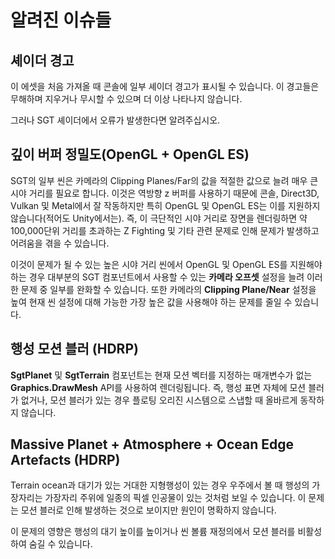 # 알려진 이슈들

## 셰이더 경고

이 에셋을 처음 가져올 때 콘솔에 일부 셰이더 경고가 표시될 수 있습니다. 이 경고들은 무해하며 지우거나 무시할 수 있으며 더 이상 나타나지 않습니다.

그러나 SGT 셰이더에서 오류가 발생한다면 알려주십시오.

## 깊이 버퍼 정밀도(OpenGL + OpenGL ES)

SGT의 일부 씬은 카메라의 Clipping Planes/Far의 값을 적절한 값으로 늘려 매우 큰 시야 거리를 필요로 합니다. 이것은 역방향 z 버퍼를 사용하기 때문에 콘솔, Direct3D, Vulkan 및 Metal에서 잘 작동하지만 특히 OpenGL 및 OpenGL ES는 이를 지원하지 않습니다(적어도 Unity에서는). 즉, 이 극단적인 시야 거리로 장면을 렌더링하면 약 100,000단위 거리를 초과하는 Z Fighting 및 기타 관련 문제로 인해 문제가 발생하고 어려움을 겪을 수 있습니다.

이것이 문제가 될 수 있는 높은 시야 거리 씬에서 OpenGL 및 OpenGL ES를 지원해야 하는 경우 대부분의 SGT 컴포넌트에서 사용할 수 있는 **카메라 오프셋** 설정을 늘려 이러한 문제 중 일부를 완화할 수 있습니다. 또한 카메라의 **Clipping Plane/Near** 설정을 높여 현재 씬 설정에 대해 가능한 가장 높은 값을 사용해야 하는 문제를 줄일 수 있습니다.

## 행성 모션 블러 (HDRP)

**SgtPlanet** 및 **SgtTerrain** 컴포넌트는 현재 모션 벡터를 지정하는 매개변수가 없는 **Graphics.DrawMesh** API를 사용하여 렌더링됩니다. 즉, 행성 표면 자체에 모션 블러가 없거나, 모션 블러가 있는 경우 플로팅 오리진 시스템으로 스냅할 때 올바르게 동작하지 않습니다.

## Massive Planet + Atmosphere + Ocean Edge Artefacts (HDRP)

Terrain ocean과 대기가 있는 거대한 지형행성이 있는 경우 우주에서 볼 때 행성의 가장자리는 가장자리 주위에 일종의 픽셀 인공물이 있는 것처럼 보일 수 있습니다. 이 문제는 모션 블러로 인해 발생하는 것으로 보이지만 원인이 명확하지 않습니다.

이 문제의 영향은 행성의 대기 높이를 높이거나 씬 볼륨 재정의에서 모션 블러를 비활성하여 숨길 수 있습니다.